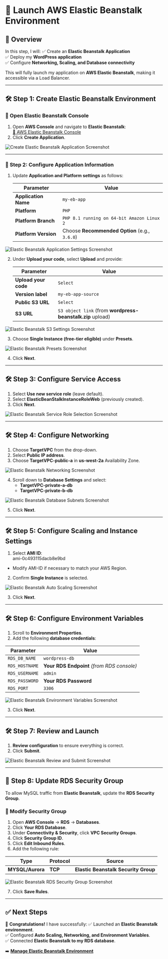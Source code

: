 # **🚀 Launch AWS Elastic Beanstalk Environment**

## **📌 Overview**
In this step, I will:
✅ Create an **Elastic Beanstalk Application**  
✅ Deploy my **WordPress application**  
✅ Configure **Networking, Scaling, and Database connectivity**  

This will fully launch my application on **AWS Elastic Beanstalk**, making it accessible via a Load Balancer.

---

## **🛠️ Step 1: Create Elastic Beanstalk Environment**
### **🔹 Open Elastic Beanstalk Console**
1. Open **AWS Console** and navigate to **Elastic Beanstalk**:  
   [🔗 AWS Elastic Beanstalk Console](https://console.aws.amazon.com/elasticbeanstalk/)
2. Click **Create Application**.

![Create Elastic Beanstalk Application Screenshot](images/create-eb-app.png)

---

### **🔹 Step 2: Configure Application Information**
1. Update **Application and Platform settings** as follows:
   
   | Parameter          | Value |
   |--------------------|------------------------------|
   | **Application Name** | `my-eb-app` |
   | **Platform**        | `PHP` |
   | **Platform Branch** | `PHP 8.1 running on 64-bit Amazon Linux 2` |
   | **Platform Version** | Choose **Recommended Option** (e.g., `3.6.0`) |

![Elastic Beanstalk Application Settings Screenshot](images/eb-app-settings.png)

2. Under **Upload your code**, select **Upload** and provide:
   
   | Parameter            | Value |
   |----------------------|------------------------------------------------|
   | **Upload your code** | `Select` |
   | **Version label**    | `my-eb-app-source` |
   | **Public S3 URL**    | `Select` |
   | **S3 URL**           | `S3 object link` (from **wordpress-beanstalk.zip** upload) |

![Elastic Beanstalk S3 Settings Screenshot](images/eb-s3-settings.png)

3. Choose **Single Instance (free-tier eligible)** under **Presets**.

![Elastic Beanstalk Presets Screenshot](images/eb-presets.png)

4. Click **Next**.

---

## **🛠️ Step 3: Configure Service Access**
1. Select **Use new service role** (leave default).  
2. Select **ElasticBeanStalkInstanceRoleWeb** (previously created).  
3. Click **Next**.

![Elastic Beanstalk Service Role Selection Screenshot](images/eb-service-role.png)

---

## **🛠️ Step 4: Configure Networking**
1. Choose **TargetVPC** from the drop-down.
2. Select **Public IP address**.
3. Choose **TargetVPC-public-a** in **us-west-2a** Availability Zone.

![Elastic Beanstalk Networking Screenshot](images/eb-network.png)

4. Scroll down to **Database Settings** and select:
   - **TargetVPC-private-a-db**
   - **TargetVPC-private-b-db**

![Elastic Beanstalk Database Subnets Screenshot](images/eb-db-subnets.png)

5. Click **Next**.

---

## **🛠️ Step 5: Configure Scaling and Instance Settings**
1. Select **AMI ID**:  
ami-0c493115dacb8e9bd

- Modify AMI-ID if necessary to match your AWS Region.

2. Confirm **Single Instance** is selected.

![Elastic Beanstalk Auto Scaling Screenshot](images/eb-auto-scaling.png)

3. Click **Next**.

---

## **🛠️ Step 6: Configure Environment Variables**
1. Scroll to **Environment Properties**.
2. Add the following **database credentials**:

| Parameter       | Value |
|---------------|-----------------------------------------------|
| `RDS_DB_NAME`  | `wordpress-db` |
| `RDS_HOSTNAME` | **Your RDS Endpoint** *(from RDS console)* |
| `RDS_USERNAME` | `admin` |
| `RDS_PASSWORD` | **Your RDS Password** |
| `RDS_PORT`     | `3306` |

![Elastic Beanstalk Environment Variables Screenshot](images/eb-env-variables.png)

3. Click **Next**.

---

## **🛠️ Step 7: Review and Launch**
1. **Review configuration** to ensure everything is correct.
2. Click **Submit**.

![Elastic Beanstalk Review and Submit Screenshot](images/eb-review-submit.png)

---

## **🚀 Step 8: Update RDS Security Group**
To allow MySQL traffic from **Elastic Beanstalk**, update the **RDS Security Group**.

### **🔹 Modify Security Group**
1. Open **AWS Console** → **RDS** → **Databases**.
2. Click **Your RDS Database**.
3. Under **Connectivity & Security**, click **VPC Security Groups**.
4. Click **Security Group ID**.
5. Click **Edit Inbound Rules**.
6. Add the following rule:

| Type         | Protocol | Source |
|-------------|---------|------------------------------------|
| **MYSQL/Aurora** | **TCP** | **Elastic Beanstalk Security Group** |

![Elastic Beanstalk RDS Security Group Screenshot](images/eb-rds-security-group.png)

7. Click **Save Rules**.

---

## **✅ Next Steps**
🎉 **Congratulations!** I have successfully:
✅ Launched an **Elastic Beanstalk environment**.  
✅ Configured **Auto Scaling, Networking, and Environment Variables**.  
✅ Connected **Elastic Beanstalk to my RDS database**.  

➡️ **[Manage Elastic Beanstalk Environment](./replatform-eb-manage.md)**

